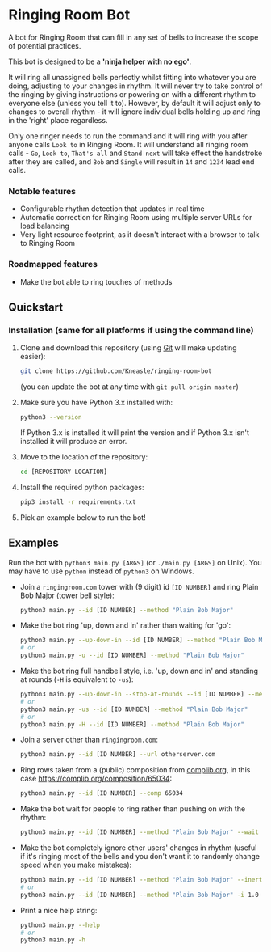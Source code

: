 # Ringing Room Bot
A bot for Ringing Room that can fill in any set of bells to increase the scope of potential practices.

This bot is designed to be a **'ninja helper with no ego'**.

It will ring all unassigned bells perfectly whilst fitting into whatever you are doing, adjusting to
your changes in rhythm.
It will never try to take control of the ringing by giving instructions or powering on with a
different rhythm to everyone else (unless you tell it to).
However, by default it will adjust only to changes to overall rhythm - it will ignore individual
bells holding up and ring in the 'right' place regardless.

Only one ringer needs to run the command and it will ring with you after anyone calls `Look to` in
Ringing Room.
It will understand all ringing room calls - `Go`, `Look to`, `That's all` and `Stand next` will
take effect the handstroke after they are called, and `Bob` and `Single` will result in `14` and
`1234` lead end calls.

### Notable features
- Configurable rhythm detection that updates in real time
- Automatic correction for Ringing Room using multiple server URLs for load balancing
- Very light resource footprint, as it doesn't interact with a browser to talk to Ringing Room

### Roadmapped features
- Make the bot able to ring touches of methods

## Quickstart
### Installation (same for all platforms if using the command line)
1. Clone and download this repository (using
   [Git](https://git-scm.com/book/en/v2/Getting-Started-Installing-Git) will make updating easier):
   ```bash
   git clone https://github.com/Kneasle/ringing-room-bot
   ```
   (you can update the bot at any time with `git pull origin master`)

2. Make sure you have Python 3.x installed with:
   ```bash
   python3 --version
   ```
   If Python 3.x is installed it will print the version and if Python 3.x isn't installed it will
   produce an error.

3. Move to the location of the repository:
   ```bash
   cd [REPOSITORY LOCATION]
   ```

4. Install the required python packages:
   ```bash
   pip3 install -r requirements.txt
   ```

5. Pick an example below to run the bot!

## Examples
Run the bot with `python3 main.py [ARGS]` (or `./main.py [ARGS]` on Unix).
You may have to use `python` instead of `python3` on Windows.

*   Join a `ringingroom.com` tower with (9 digit) id `[ID NUMBER]` and ring Plain Bob Major (tower
    bell style):
    ```bash
    python3 main.py --id [ID NUMBER] --method "Plain Bob Major"
    ```

*   Make the bot ring 'up, down and in' rather than waiting for 'go':
    ```bash
    python3 main.py --up-down-in --id [ID NUMBER] --method "Plain Bob Major"
    # or
    python3 main.py -u --id [ID NUMBER] --method "Plain Bob Major"
    ```

*   Make the bot ring full handbell style, i.e. 'up, down and in' and standing at rounds (`-H` is
    equivalent to `-us`):
    ```bash
    python3 main.py --up-down-in --stop-at-rounds --id [ID NUMBER] --method "Plain Bob Major"
    # or
    python3 main.py -us --id [ID NUMBER] --method "Plain Bob Major"
    # or
    python3 main.py -H --id [ID NUMBER] --method "Plain Bob Major"
    ```

*   Join a server other than `ringingroom.com`:
    ```bash
    python3 main.py --id [ID NUMBER] --url otherserver.com
    ```

*   Ring rows taken from a (public) composition from [complib.org](http://complib.org/), in this
    case https://complib.org/composition/65034:
    ```bash
    python3 main.py --id [ID NUMBER] --comp 65034
    ```

*   Make the bot wait for people to ring rather than pushing on with the rhythm:
    ```bash
    python3 main.py --id [ID NUMBER] --method "Plain Bob Major" --wait
    ```

*   Make the bot completely ignore other users' changes in rhythm (useful if it's ringing most of
    the bells and you don't want it to randomly change speed when you make mistakes):
    ```bash
    python3 main.py --id [ID NUMBER] --method "Plain Bob Major" --inertia 1.0
    # or
    python3 main.py --id [ID NUMBER] --method "Plain Bob Major" -i 1.0
    ```

*   Print a nice help string:
    ```bash
    python3 main.py --help
    # or
    python3 main.py -h
    ```
